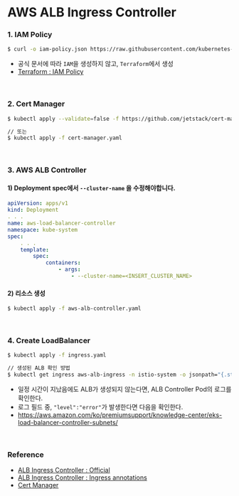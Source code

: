 # AWS ALB Ingress Controller
### 1. IAM Policy
```bash
$ curl -o iam-policy.json https://raw.githubusercontent.com/kubernetes-sigs/aws-load-balancer-controller/v2.3.1/docs/install/iam_policy.json
```
* 공식 문서에 따라 `IAM`을 생성하지 않고, `Terraform`에서 생성
* [Terraform : IAM Policy](https://github.com/JeongPope/infra-terraform/blob/master/workspace/3-iam/policy/worker-alb.json)
<br>

### 2. Cert Manager
```bash
$ kubectl apply --validate=false -f https://github.com/jetstack/cert-manager/releases/download/v1.7.1/cert-manager.yaml

// 또는
$ kubectl apply -f cert-manager.yaml
```
<br>

### 3. AWS ALB Controller
#### 1) Deployment spec에서 `--cluster-name` 을 수정해야합니다.
```yaml
apiVersion: apps/v1
kind: Deployment
. . .
name: aws-load-balancer-controller
namespace: kube-system
spec:
    . . .
    template:
        spec:
            containers:
                - args:
                    - --cluster-name=<INSERT_CLUSTER_NAME>
```
#### 2) 리소스 생성
```bash
$ kubectl apply -f aws-alb-controller.yaml
```
<br>

### 4. Create LoadBalancer
```bash
$ kubectl apply -f ingress.yaml

// 생성된 ALB 확인 방법
$ kubectl get ingress aws-alb-ingress -n istio-system -o jsonpath="{.status.loadBalancer.ingress[*].hostname}"
```

* 일정 시간이 지났음에도 ALB가 생성되지 않는다면, ALB Controller Pod의 로그를 확인한다.
* 로그 필드 중, `"level":"error"`가 발생한다면 다음을 확인한다.
* https://aws.amazon.com/ko/premiumsupport/knowledge-center/eks-load-balancer-controller-subnets/
<br>

### Reference
* [ALB Ingress Controller : Official](https://kubernetes-sigs.github.io/aws-load-balancer-controller/v2.3/deploy/installation/)
* [ALB Ingress Controller : Ingress annotations](https://kubernetes-sigs.github.io/aws-load-balancer-controller/v1.1/guide/ingress/annotation/#subnets)
* [Cert Manager](https://cert-manager.io/docs/installation/)